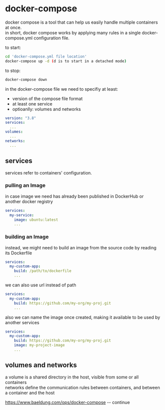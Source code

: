 # docker-compose
docker compose is a tool that can help us easily handle multiple containers at once.  
in short, docker compose works by applying many rules in a single docker-compose.yml configuration file.

to start:
```sh
cd 'docker-compose.yml file location'
docker-compose up -d (d is to start in a detached mode)
```

to stop:
```sh
docker-compose down
```

in the docker-compose file we need to specifiy at least:
* version of the compose file format
* at least one service
* optioanlly: volumes and networks

```docker-compose.yml
version: "3.8"
services:
  ...
volumes:
  ...
networks:
  ...
```

## services
services refer to containers' configuration.

### pulling an Image
in case image we need has already been published in DockerHub or another docker registry
```docker-compose.yml
services:
  my-service:
    image: ubuntu:latest
    ...
```

### building an Image
instead, we might need to build an image from the source code by reading its Dockerfile
```docker-compose.yml
services:
  my-custom-app:
    build: /path/to/dockerfile
    ...
```

we can also use url instead of path
```docker-compose.yml
services:
  my-custom-app:
    build: https://github.com/my-org/my-proj.git
    ...
```
also we can name the image once created, making it available to be used by another services
```docker-compose.yml
services:
  my-custom-app:
    build: https://github.com/my-org/my-proj.git
    image: my-project-image
    ...
```

## volumes and networks
a volume is a shared directory in the host, visible from some or all containers  
networks define the communication rules between containers, and between a container and the host

https://www.baeldung.com/ops/docker-compose  -- continue